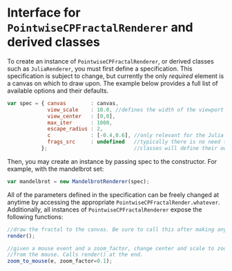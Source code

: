 # Interface for `PointwiseCPFractalRenderer` and derived classes

To create an instance of `PointwiseCPFractalRenderer`, or derived classes such as `JuliaRenderer`, 
you must first define a specification. This specification is subject to change, but currently
the only *required* element is a canvas on which to draw upon. The example below provides a full
list of available options and their defaults.

```javascript
var spec = { canvas        : canvas,
             view_scale    : 10.0, //defines the width of the viewport in fractal units
             view_center   : [0,0],
             max_iter      : 1000,
             escape_radius : 2,
             c             : [-0.4,0.6], //only relevant for the Julia set.
             frags_src     : undefined   //typically there is no need to provide this. Most derived
           };                            //classes will define their own.
```

Then, you may create an instance by passing spec to the constructor. For example, with the mandelbrot set:

```javascript
var mandelbrot = new MandelbrotRenderer(spec);
```

All of the parameters defined in the specification can be freely changed at anytime by accessing the appropriate
`PointwiseCPFractalRender.whatever`. Additionally, all instances of `PointwiseCPFractalRenderer` expose the 
following functions:

```javascript
//draw the fractal to the canvas. Be sure to call this after making any changes.
render();

//given a mouse event and a zoom_factor, change center and scale to zoom towards/away
//from the mouse. Calls render() at the end.
zoom_to_mouse(e, zoom_factor=0.1);
```

